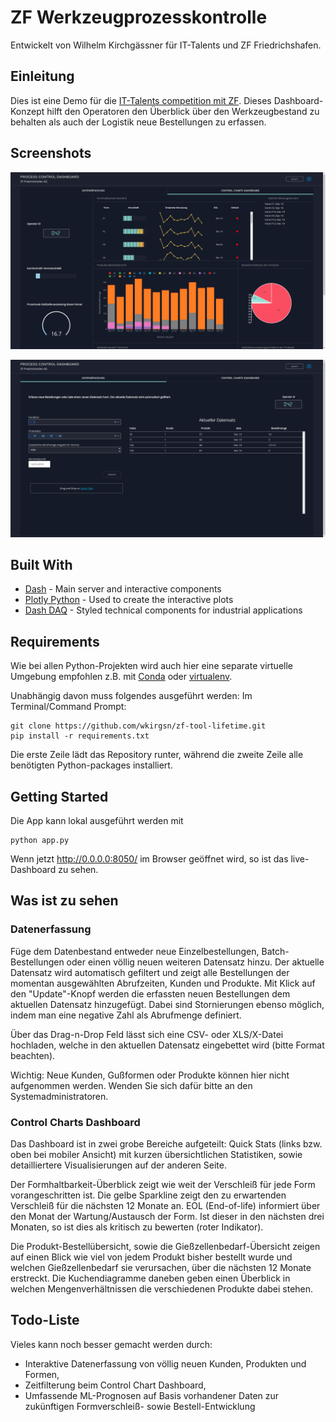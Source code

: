 # ZF Werkzeugprozesskontrolle

Entwickelt von Wilhelm Kirchgässner für IT-Talents und ZF Friedrichshafen.

## Einleitung
Dies ist eine Demo für die [IT-Talents competition mit ZF](https://www.it-talents.de/foerderung/code-competition/zf-code-competition-11-2019/).
Dieses Dashboard-Konzept hilft den Operatoren den Überblick über den
Werkzeugbestand zu behalten als auch der Logistik neue Bestellungen zu erfassen.

## Screenshots
![initial](img/screencapture1.png)

![initial](img/screencapture2.png)

## Built With
* [Dash](https://dash.plot.ly/) - Main server and interactive components 
* [Plotly Python](https://plot.ly/python/) - Used to create the interactive plots
* [Dash DAQ](https://dash.plot.ly/dash-daq) - Styled technical components for industrial applications

## Requirements
Wie bei allen Python-Projekten wird auch hier eine separate virtuelle
 Umgebung empfohlen z.B. mit [Conda](https://anaconda.org/anaconda/conda ) 
 oder [virtualenv](https://virtualenv.pypa.io/en/latest/).
 
Unabhängig davon muss folgendes ausgeführt werden:
 Im Terminal/Command Prompt:
 ```
git clone https://github.com/wkirgsn/zf-tool-lifetime.git
pip install -r requirements.txt
```
Die erste Zeile lädt das Repository runter, während die zweite Zeile alle 
benötigten Python-packages installiert.

## Getting Started
Die App kann lokal ausgeführt werden mit
```
python app.py
```
Wenn jetzt http://0.0.0.0:8050/ im Browser geöffnet wird, so ist das 
live-Dashboard zu sehen.

## Was ist zu sehen
### Datenerfassung

Füge dem Datenbestand entweder neue Einzelbestellungen, Batch-Bestellungen 
oder einen völlig neuen weiteren Datensatz hinzu.
Der aktuelle Datensatz wird automatisch gefiltert und zeigt alle Bestellungen 
der momentan ausgewählten Abrufzeiten, Kunden und Produkte.
Mit Klick auf den "Update"-Knopf werden die erfassten neuen Bestellungen dem 
aktuellen Datensatz hinzugefügt. Dabei sind Stornierungen ebenso möglich, 
indem man eine negative Zahl als Abrufmenge definiert.

Über das Drag-n-Drop Feld lässt sich eine CSV- oder XLS/X-Datei hochladen, 
welche in den aktuellen Datensatz eingebettet wird (bitte Format beachten).

Wichtig: Neue Kunden, Gußformen oder Produkte können hier nicht aufgenommen 
werden. Wenden Sie sich dafür bitte an den Systemadministratoren.

### Control Charts Dashboard
Das Dashboard ist in zwei grobe Bereiche aufgeteilt: Quick Stats (links bzw. 
oben bei mobiler Ansicht) mit kurzen übersichtlichen Statistiken, sowie 
detailliertere Visualisierungen auf der anderen Seite.

Der Formhaltbarkeit-Überblick zeigt wie weit der Verschleiß für jede Form 
vorangeschritten ist. Die gelbe Sparkline zeigt den zu erwartenden Verschleiß 
für die nächsten 12 Monate an. EOL (End-of-life) informiert über den Monat der 
Wartung/Austausch der Form. Ist dieser in den nächsten drei Monaten, so ist 
dies als kritisch zu bewerten (roter Indikator).

Die Produkt-Bestellübersicht, sowie die Gießzellenbedarf-Übersicht zeigen auf
einen Blick wie viel von jedem Produkt bisher bestellt wurde und welchen 
Gießzellenbedarf sie verursachen, über die nächsten 12 Monate erstreckt.
Die Kuchendiagramme daneben geben einen Überblick in welchen 
Mengenverhältnissen die verschiedenen Produkte dabei stehen.

## Todo-Liste
Vieles kann noch besser gemacht werden durch:
* Interaktive Datenerfassung von völlig neuen Kunden, Produkten und Formen,
* Zeitfilterung beim Control Chart Dashboard,
* Umfassende ML-Prognosen auf Basis vorhandener Daten zur zukünftigen
 Formverschleiß- sowie Bestell-Entwicklung
